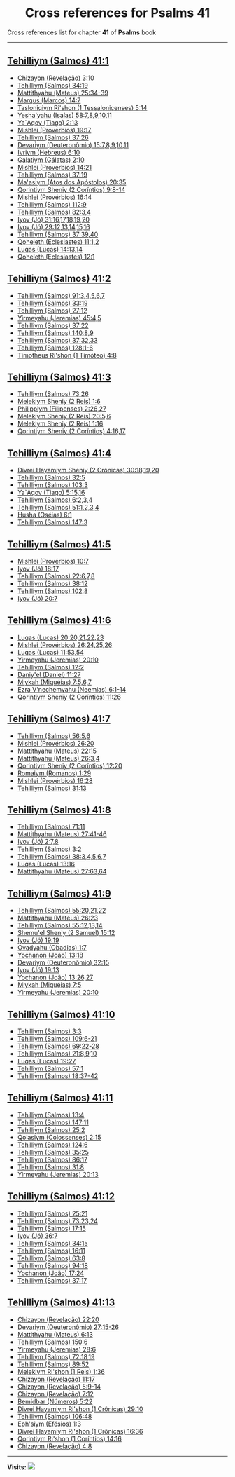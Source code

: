 <div align="center">

# Cross references for **Psalms 41**
</div>

Cross references list for chapter **41** of **Psalms** book

---

<h2 id="1"><a href="https://bible.ozzuu.com/pt_yah/Psa/41#1" target="_blank">Tehilliym (Salmos) 41:1</a></h2>

- [Chizayon (Revelação) 3:10](https://bible.ozzuu.com/pt_yah/Rev/3#10)
- [Tehilliym (Salmos) 34:19](https://bible.ozzuu.com/pt_yah/Psa/34#19)
- [Mattithyahu (Mateus) 25:34-39](https://bible.ozzuu.com/pt_yah/Mat/25#34)
- [Marqus (Marcos) 14:7](https://bible.ozzuu.com/pt_yah/Mar/14#7)
- [Tasloniqiym Ri'shon (1 Tessalonicenses) 5:14](https://bible.ozzuu.com/pt_yah/1Th/5#14)
- [Yesha'yahu (Isaías) 58:7,8,9,10,11](https://bible.ozzuu.com/pt_yah/Isa/58#7)
- [Ya`Aqov (Tiago) 2:13](https://bible.ozzuu.com/pt_yah/Jam/2#13)
- [Mishlei (Provérbios) 19:17](https://bible.ozzuu.com/pt_yah/Pro/19#17)
- [Tehilliym (Salmos) 37:26](https://bible.ozzuu.com/pt_yah/Psa/37#26)
- [Devariym (Deuteronômio) 15:7,8,9,10,11](https://bible.ozzuu.com/pt_yah/Deu/15#7)
- [Ivriym (Hebreus) 6:10](https://bible.ozzuu.com/pt_yah/Heb/6#10)
- [Galatiym (Gálatas) 2:10](https://bible.ozzuu.com/pt_yah/Gal/2#10)
- [Mishlei (Provérbios) 14:21](https://bible.ozzuu.com/pt_yah/Pro/14#21)
- [Tehilliym (Salmos) 37:19](https://bible.ozzuu.com/pt_yah/Psa/37#19)
- [Ma'asiym (Atos dos Apóstolos) 20:35](https://bible.ozzuu.com/pt_yah/Act/20#35)
- [Qorintiym Sheniy (2 Coríntios) 9:8-14](https://bible.ozzuu.com/pt_yah/2Co/9#8)
- [Mishlei (Provérbios) 16:14](https://bible.ozzuu.com/pt_yah/Pro/16#14)
- [Tehilliym (Salmos) 112:9](https://bible.ozzuu.com/pt_yah/Psa/112#9)
- [Tehilliym (Salmos) 82:3,4](https://bible.ozzuu.com/pt_yah/Psa/82#3)
- [Iyov (Jó) 31:16,17,18,19,20](https://bible.ozzuu.com/pt_yah/Job/31#16)
- [Iyov (Jó) 29:12,13,14,15,16](https://bible.ozzuu.com/pt_yah/Job/29#12)
- [Tehilliym (Salmos) 37:39,40](https://bible.ozzuu.com/pt_yah/Psa/37#39)
- [Qoheleth (Eclesiastes) 11:1,2](https://bible.ozzuu.com/pt_yah/Ecc/11#1)
- [Luqas (Lucas) 14:13,14](https://bible.ozzuu.com/pt_yah/Luk/14#13)
- [Qoheleth (Eclesiastes) 12:1](https://bible.ozzuu.com/pt_yah/Ecc/12#1)
<h2 id="2"><a href="https://bible.ozzuu.com/pt_yah/Psa/41#2" target="_blank">Tehilliym (Salmos) 41:2</a></h2>

- [Tehilliym (Salmos) 91:3,4,5,6,7](https://bible.ozzuu.com/pt_yah/Psa/91#3)
- [Tehilliym (Salmos) 33:19](https://bible.ozzuu.com/pt_yah/Psa/33#19)
- [Tehilliym (Salmos) 27:12](https://bible.ozzuu.com/pt_yah/Psa/27#12)
- [Yirmeyahu (Jeremias) 45:4,5](https://bible.ozzuu.com/pt_yah/Jer/45#4)
- [Tehilliym (Salmos) 37:22](https://bible.ozzuu.com/pt_yah/Psa/37#22)
- [Tehilliym (Salmos) 140:8,9](https://bible.ozzuu.com/pt_yah/Psa/140#8)
- [Tehilliym (Salmos) 37:32,33](https://bible.ozzuu.com/pt_yah/Psa/37#32)
- [Tehilliym (Salmos) 128:1-6](https://bible.ozzuu.com/pt_yah/Psa/128#1)
- [Timotheus Ri'shon (1 Timóteo) 4:8](https://bible.ozzuu.com/pt_yah/1Ti/4#8)
<h2 id="3"><a href="https://bible.ozzuu.com/pt_yah/Psa/41#3" target="_blank">Tehilliym (Salmos) 41:3</a></h2>

- [Tehilliym (Salmos) 73:26](https://bible.ozzuu.com/pt_yah/Psa/73#26)
- [Melekiym Sheniy (2 Reis) 1:6](https://bible.ozzuu.com/pt_yah/2Ki/1#6)
- [Philippiym (Filipenses) 2:26,27](https://bible.ozzuu.com/pt_yah/Php/2#26)
- [Melekiym Sheniy (2 Reis) 20:5,6](https://bible.ozzuu.com/pt_yah/2Ki/20#5)
- [Melekiym Sheniy (2 Reis) 1:16](https://bible.ozzuu.com/pt_yah/2Ki/1#16)
- [Qorintiym Sheniy (2 Coríntios) 4:16,17](https://bible.ozzuu.com/pt_yah/2Co/4#16)
<h2 id="4"><a href="https://bible.ozzuu.com/pt_yah/Psa/41#4" target="_blank">Tehilliym (Salmos) 41:4</a></h2>

- [Divrei Hayamiym Sheniy (2 Crônicas) 30:18,19,20](https://bible.ozzuu.com/pt_yah/2Ch/30#18)
- [Tehilliym (Salmos) 32:5](https://bible.ozzuu.com/pt_yah/Psa/32#5)
- [Tehilliym (Salmos) 103:3](https://bible.ozzuu.com/pt_yah/Psa/103#3)
- [Ya`Aqov (Tiago) 5:15,16](https://bible.ozzuu.com/pt_yah/Jam/5#15)
- [Tehilliym (Salmos) 6:2,3,4](https://bible.ozzuu.com/pt_yah/Psa/6#2)
- [Tehilliym (Salmos) 51:1,2,3,4](https://bible.ozzuu.com/pt_yah/Psa/51#1)
- [Husha (Oséias) 6:1](https://bible.ozzuu.com/pt_yah/Hos/6#1)
- [Tehilliym (Salmos) 147:3](https://bible.ozzuu.com/pt_yah/Psa/147#3)
<h2 id="5"><a href="https://bible.ozzuu.com/pt_yah/Psa/41#5" target="_blank">Tehilliym (Salmos) 41:5</a></h2>

- [Mishlei (Provérbios) 10:7](https://bible.ozzuu.com/pt_yah/Pro/10#7)
- [Iyov (Jó) 18:17](https://bible.ozzuu.com/pt_yah/Job/18#17)
- [Tehilliym (Salmos) 22:6,7,8](https://bible.ozzuu.com/pt_yah/Psa/22#6)
- [Tehilliym (Salmos) 38:12](https://bible.ozzuu.com/pt_yah/Psa/38#12)
- [Tehilliym (Salmos) 102:8](https://bible.ozzuu.com/pt_yah/Psa/102#8)
- [Iyov (Jó) 20:7](https://bible.ozzuu.com/pt_yah/Job/20#7)
<h2 id="6"><a href="https://bible.ozzuu.com/pt_yah/Psa/41#6" target="_blank">Tehilliym (Salmos) 41:6</a></h2>

- [Luqas (Lucas) 20:20,21,22,23](https://bible.ozzuu.com/pt_yah/Luk/20#20)
- [Mishlei (Provérbios) 26:24,25,26](https://bible.ozzuu.com/pt_yah/Pro/26#24)
- [Luqas (Lucas) 11:53,54](https://bible.ozzuu.com/pt_yah/Luk/11#53)
- [Yirmeyahu (Jeremias) 20:10](https://bible.ozzuu.com/pt_yah/Jer/20#10)
- [Tehilliym (Salmos) 12:2](https://bible.ozzuu.com/pt_yah/Psa/12#2)
- [Daniy'el (Daniel) 11:27](https://bible.ozzuu.com/pt_yah/Dan/11#27)
- [Miykah (Miquéias) 7:5,6,7](https://bible.ozzuu.com/pt_yah/Mic/7#5)
- [Ezra V'nechemyahu (Neemias) 6:1-14](https://bible.ozzuu.com/pt_yah/Neh/6#1)
- [Qorintiym Sheniy (2 Coríntios) 11:26](https://bible.ozzuu.com/pt_yah/2Co/11#26)
<h2 id="7"><a href="https://bible.ozzuu.com/pt_yah/Psa/41#7" target="_blank">Tehilliym (Salmos) 41:7</a></h2>

- [Tehilliym (Salmos) 56:5,6](https://bible.ozzuu.com/pt_yah/Psa/56#5)
- [Mishlei (Provérbios) 26:20](https://bible.ozzuu.com/pt_yah/Pro/26#20)
- [Mattithyahu (Mateus) 22:15](https://bible.ozzuu.com/pt_yah/Mat/22#15)
- [Mattithyahu (Mateus) 26:3,4](https://bible.ozzuu.com/pt_yah/Mat/26#3)
- [Qorintiym Sheniy (2 Coríntios) 12:20](https://bible.ozzuu.com/pt_yah/2Co/12#20)
- [Romaiym (Romanos) 1:29](https://bible.ozzuu.com/pt_yah/Rom/1#29)
- [Mishlei (Provérbios) 16:28](https://bible.ozzuu.com/pt_yah/Pro/16#28)
- [Tehilliym (Salmos) 31:13](https://bible.ozzuu.com/pt_yah/Psa/31#13)
<h2 id="8"><a href="https://bible.ozzuu.com/pt_yah/Psa/41#8" target="_blank">Tehilliym (Salmos) 41:8</a></h2>

- [Tehilliym (Salmos) 71:11](https://bible.ozzuu.com/pt_yah/Psa/71#11)
- [Mattithyahu (Mateus) 27:41-46](https://bible.ozzuu.com/pt_yah/Mat/27#41)
- [Iyov (Jó) 2:7,8](https://bible.ozzuu.com/pt_yah/Job/2#7)
- [Tehilliym (Salmos) 3:2](https://bible.ozzuu.com/pt_yah/Psa/3#2)
- [Tehilliym (Salmos) 38:3,4,5,6,7](https://bible.ozzuu.com/pt_yah/Psa/38#3)
- [Luqas (Lucas) 13:16](https://bible.ozzuu.com/pt_yah/Luk/13#16)
- [Mattithyahu (Mateus) 27:63,64](https://bible.ozzuu.com/pt_yah/Mat/27#63)
<h2 id="9"><a href="https://bible.ozzuu.com/pt_yah/Psa/41#9" target="_blank">Tehilliym (Salmos) 41:9</a></h2>

- [Tehilliym (Salmos) 55:20,21,22](https://bible.ozzuu.com/pt_yah/Psa/55#20)
- [Mattithyahu (Mateus) 26:23](https://bible.ozzuu.com/pt_yah/Mat/26#23)
- [Tehilliym (Salmos) 55:12,13,14](https://bible.ozzuu.com/pt_yah/Psa/55#12)
- [Shemu'el Sheniy (2 Samuel) 15:12](https://bible.ozzuu.com/pt_yah/2Sm/15#12)
- [Iyov (Jó) 19:19](https://bible.ozzuu.com/pt_yah/Job/19#19)
- [Ovadyahu (Obadias) 1:7](https://bible.ozzuu.com/pt_yah/Oba/1#7)
- [Yochanon (João) 13:18](https://bible.ozzuu.com/pt_yah/Joh/13#18)
- [Devariym (Deuteronômio) 32:15](https://bible.ozzuu.com/pt_yah/Deu/32#15)
- [Iyov (Jó) 19:13](https://bible.ozzuu.com/pt_yah/Job/19#13)
- [Yochanon (João) 13:26,27](https://bible.ozzuu.com/pt_yah/Joh/13#26)
- [Miykah (Miquéias) 7:5](https://bible.ozzuu.com/pt_yah/Mic/7#5)
- [Yirmeyahu (Jeremias) 20:10](https://bible.ozzuu.com/pt_yah/Jer/20#10)
<h2 id="10"><a href="https://bible.ozzuu.com/pt_yah/Psa/41#10" target="_blank">Tehilliym (Salmos) 41:10</a></h2>

- [Tehilliym (Salmos) 3:3](https://bible.ozzuu.com/pt_yah/Psa/3#3)
- [Tehilliym (Salmos) 109:6-21](https://bible.ozzuu.com/pt_yah/Psa/109#6)
- [Tehilliym (Salmos) 69:22-28](https://bible.ozzuu.com/pt_yah/Psa/69#22)
- [Tehilliym (Salmos) 21:8,9,10](https://bible.ozzuu.com/pt_yah/Psa/21#8)
- [Luqas (Lucas) 19:27](https://bible.ozzuu.com/pt_yah/Luk/19#27)
- [Tehilliym (Salmos) 57:1](https://bible.ozzuu.com/pt_yah/Psa/57#1)
- [Tehilliym (Salmos) 18:37-42](https://bible.ozzuu.com/pt_yah/Psa/18#37)
<h2 id="11"><a href="https://bible.ozzuu.com/pt_yah/Psa/41#11" target="_blank">Tehilliym (Salmos) 41:11</a></h2>

- [Tehilliym (Salmos) 13:4](https://bible.ozzuu.com/pt_yah/Psa/13#4)
- [Tehilliym (Salmos) 147:11](https://bible.ozzuu.com/pt_yah/Psa/147#11)
- [Tehilliym (Salmos) 25:2](https://bible.ozzuu.com/pt_yah/Psa/25#2)
- [Qolasiym (Colossenses) 2:15](https://bible.ozzuu.com/pt_yah/Col/2#15)
- [Tehilliym (Salmos) 124:6](https://bible.ozzuu.com/pt_yah/Psa/124#6)
- [Tehilliym (Salmos) 35:25](https://bible.ozzuu.com/pt_yah/Psa/35#25)
- [Tehilliym (Salmos) 86:17](https://bible.ozzuu.com/pt_yah/Psa/86#17)
- [Tehilliym (Salmos) 31:8](https://bible.ozzuu.com/pt_yah/Psa/31#8)
- [Yirmeyahu (Jeremias) 20:13](https://bible.ozzuu.com/pt_yah/Jer/20#13)
<h2 id="12"><a href="https://bible.ozzuu.com/pt_yah/Psa/41#12" target="_blank">Tehilliym (Salmos) 41:12</a></h2>

- [Tehilliym (Salmos) 25:21](https://bible.ozzuu.com/pt_yah/Psa/25#21)
- [Tehilliym (Salmos) 73:23,24](https://bible.ozzuu.com/pt_yah/Psa/73#23)
- [Tehilliym (Salmos) 17:15](https://bible.ozzuu.com/pt_yah/Psa/17#15)
- [Iyov (Jó) 36:7](https://bible.ozzuu.com/pt_yah/Job/36#7)
- [Tehilliym (Salmos) 34:15](https://bible.ozzuu.com/pt_yah/Psa/34#15)
- [Tehilliym (Salmos) 16:11](https://bible.ozzuu.com/pt_yah/Psa/16#11)
- [Tehilliym (Salmos) 63:8](https://bible.ozzuu.com/pt_yah/Psa/63#8)
- [Tehilliym (Salmos) 94:18](https://bible.ozzuu.com/pt_yah/Psa/94#18)
- [Yochanon (João) 17:24](https://bible.ozzuu.com/pt_yah/Joh/17#24)
- [Tehilliym (Salmos) 37:17](https://bible.ozzuu.com/pt_yah/Psa/37#17)
<h2 id="13"><a href="https://bible.ozzuu.com/pt_yah/Psa/41#13" target="_blank">Tehilliym (Salmos) 41:13</a></h2>

- [Chizayon (Revelação) 22:20](https://bible.ozzuu.com/pt_yah/Rev/22#20)
- [Devariym (Deuteronômio) 27:15-26](https://bible.ozzuu.com/pt_yah/Deu/27#15)
- [Mattithyahu (Mateus) 6:13](https://bible.ozzuu.com/pt_yah/Mat/6#13)
- [Tehilliym (Salmos) 150:6](https://bible.ozzuu.com/pt_yah/Psa/150#6)
- [Yirmeyahu (Jeremias) 28:6](https://bible.ozzuu.com/pt_yah/Jer/28#6)
- [Tehilliym (Salmos) 72:18,19](https://bible.ozzuu.com/pt_yah/Psa/72#18)
- [Tehilliym (Salmos) 89:52](https://bible.ozzuu.com/pt_yah/Psa/89#52)
- [Melekiym Ri'shon (1 Reis) 1:36](https://bible.ozzuu.com/pt_yah/1Ki/1#36)
- [Chizayon (Revelação) 11:17](https://bible.ozzuu.com/pt_yah/Rev/11#17)
- [Chizayon (Revelação) 5:9-14](https://bible.ozzuu.com/pt_yah/Rev/5#9)
- [Chizayon (Revelação) 7:12](https://bible.ozzuu.com/pt_yah/Rev/7#12)
- [Bemidbar (Números) 5:22](https://bible.ozzuu.com/pt_yah/Num/5#22)
- [Divrei Hayamiym Ri'shon (1 Crônicas) 29:10](https://bible.ozzuu.com/pt_yah/1Ch/29#10)
- [Tehilliym (Salmos) 106:48](https://bible.ozzuu.com/pt_yah/Psa/106#48)
- [Eph'siym (Efésios) 1:3](https://bible.ozzuu.com/pt_yah/Eph/1#3)
- [Divrei Hayamiym Ri'shon (1 Crônicas) 16:36](https://bible.ozzuu.com/pt_yah/1Ch/16#36)
- [Qorintiym Ri'shon (1 Coríntios) 14:16](https://bible.ozzuu.com/pt_yah/1Co/14#16)
- [Chizayon (Revelação) 4:8](https://bible.ozzuu.com/pt_yah/Rev/4#8)


---

**Visits:**
![](https://profile-counter.glitch.me/visitCounter_crossrefs34/count.svg)
